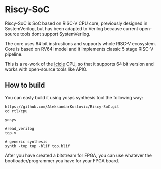 # Riscy-SoC
Riscy-SoC is SoC based on RISC-V CPU core, previously designed in SystemVerilog, but has been adapted to Verilog because current open-source tools dont support SystemVerilog.

The core uses 64 bit instrustions and supports whole RISC-V ecosystem. Core is based on RV64I model and it implements classic 5 stage RISC-V pipeline.

This is a re-work of the [Icicle](https://github.com/grahamedgecombe/icicle) CPU, so that it supports 64 bit version and works with open-source tools like APIO.

## How to build


You can easly build it using yosys synthesis tool the following way:

```
https://github.com/AleksandarKostovic/Riscy-SoC.git
cd rtl/cpu

yosys

#read_verilog
top.v

# generic synthesis
synth -top top -blif top.blif
```
After you have created a bitstream for FPGA, you can use whatever the bootloader/programmer you have for your FPGA board.
